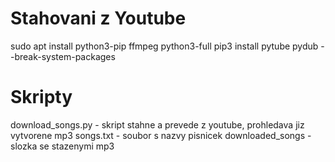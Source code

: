 # Stahovani z Youtube

sudo apt install python3-pip ffmpeg python3-full
pip3 install pytube pydub --break-system-packages

# Skripty
download_songs.py  - skript stahne a prevede z youtube, prohledava jiz vytvorene mp3 
songs.txt - soubor s nazvy pisnicek
downloaded_songs - slozka se stazenymi mp3

